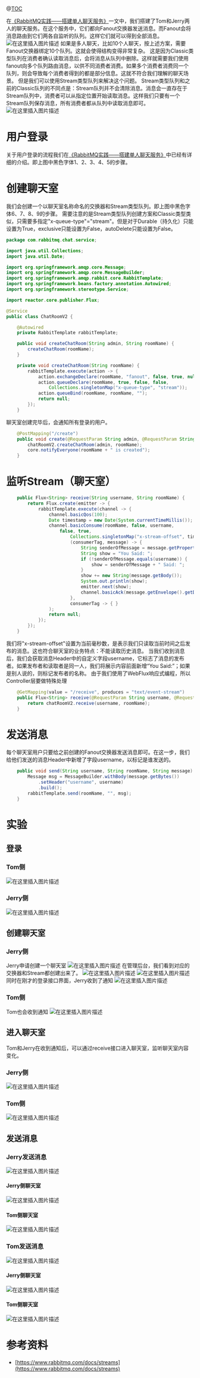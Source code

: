 ﻿@[TOC](大纲)

在[《RabbitMQ实践——搭建单人聊天服务》](https://fangliang.blog.csdn.net/article/details/139757261)一文中，我们搭建了Tom和Jerry两人的聊天服务。在这个服务中，它们都向Fanout交换器发送消息。而Fanout会将消息路由到它们两各自监听的队列。这样它们就可以得到全部消息。
![在这里插入图片描述](https://img-blog.csdnimg.cn/direct/ff208d88857e46eb89d1eef4cac929d4.png#pic_center)
如果是多人聊天，比如10个人聊天，按上述方案，需要Fanout交换器绑定10个队列。这就会使得结构变得非常复杂。
这是因为Classic类型队列在消费者确认读取消息后，会将消息从队列中删除。这样就需要我们使用fanout向多个队列路由消息，以供不同消费者消费。如果多个消费者消费同一个队列，则会导致每个消费者得到的都是部分信息。这就不符合我们理解的聊天场景。
但是我们可以使用Stream类型队列来解决这个问题。
Stream类型队列和之前的Classic队列的不同点是：Stream队列并不会清除消息。消息会一直存在于Stream队列中，消费者可以从指定位置开始读取消息。这样我们只要有一个Stream队列保存消息，所有消费者都从队列中读取消息即可。
![在这里插入图片描述](https://img-blog.csdnimg.cn/direct/aa872b1836534d7cbda7cb8a9982b418.png)

# 用户登录
关于用户登录的流程我们在[《RabbitMQ实践——搭建单人聊天服务》](https://fangliang.blog.csdn.net/article/details/139757261)中已经有详细的介绍。即上图中黑色字体1、2、3、4、5的步骤。
# 创建聊天室
我们会创建一个以聊天室名称命名的交换器和Stream类型队列。即上图中黑色字体6、7、8、9的步骤。
需要注意的是Stream类型队列创建方案和Classic类型类似，只需要多指定"x-queue-type"="stream"。但是对于Durable（持久化）只能设置为True，exclusive只能设置为False，autoDelete只能设置为False。
```java
package com.rabbitmq.chat.service;

import java.util.Collections;
import java.util.Date;

import org.springframework.amqp.core.Message;
import org.springframework.amqp.core.MessageBuilder;
import org.springframework.amqp.rabbit.core.RabbitTemplate;
import org.springframework.beans.factory.annotation.Autowired;
import org.springframework.stereotype.Service;

import reactor.core.publisher.Flux;

@Service
public class ChatRoomV2 {

    @Autowired
    private RabbitTemplate rabbitTemplate;

    public void createChatRoom(String admin, String roomName) {
        createChatRoom(roomName);
    }

    private void createChatRoom(String roomName) {
        rabbitTemplate.execute(action -> {
            action.exchangeDeclare(roomName, "fanout", false, true, null);
            action.queueDeclare(roomName, true, false, false,
                Collections.singletonMap("x-queue-type", "stream"));
            action.queueBind(roomName, roomName, "");
            return null;
        });
    }
```
聊天室创建完毕后，会通知所有登录的用户。

```java
    @PostMapping("/create")
    public void create(@RequestParam String admin, @RequestParam String roomName) {
        chatRoomV2.createChatRoom(admin, roomName);
        core.notifyEveryone(roomName + " is created");
    }
```
# 监听Stream（聊天室）
```java
    public Flux<String> receive(String username, String roomName) {
        return Flux.create(emitter -> {
            rabbitTemplate.execute(channel -> {
                channel.basicQos(100);
                Date timestamp = new Date(System.currentTimeMillis());
                channel.basicConsume(roomName, false, username,
                    false, true,
                        Collections.singletonMap("x-stream-offset", timestamp),
                        (consumerTag, message) -> {
                            String senderOfMessage = message.getProperties().getHeaders().get("username").toString();
                            String show = "You Said: ";
                            if (!senderOfMessage.equals(username)) {
                                show = senderOfMessage + " Said: ";
                            }
                            show += new String(message.getBody());
                            System.out.println(show);
                            emitter.next(show);
                            channel.basicAck(message.getEnvelope().getDeliveryTag(), false);
                        },
                        consumerTag -> { }
                );
                return null;
            });
        });
    }
```
我们将"x-stream-offset"设置为当前毫秒数，是表示我们只读取当前时间之后发布的消息。这也符合聊天室的业务特点：不能读取历史消息。
当我们收到消息后，我们会获取消息Header中的自定义字段username，它标志了消息的发布者。如果发布者和读取者是同一人，我们将展示内容前面新增“You Said:”；如果是别人说的，则标记发布者的名称。
由于我们使用了WebFlux响应式编程，所以Controller层要做特殊处理

```java
    @GetMapping(value = "/receive", produces = "text/event-stream")
    public Flux<String> receive(@RequestParam String username, @RequestParam String roomName) {
        return chatRoomV2.receive(username, roomName);
    }
```

# 发送消息
每个聊天室用户只要给之前创建的Fanout交换器发送消息即可。在这一步，我们给他们发送的消息Header中新增了字段username，以标记是谁发送的。
```java
    public void send(String username, String roomName, String message) {
        Message msg = MessageBuilder.withBody(message.getBytes())
            .setHeader("username", username)
            .build();
        rabbitTemplate.send(roomName, "", msg);
    }
```
# 实验
## 登录
### Tom侧
![在这里插入图片描述](https://img-blog.csdnimg.cn/direct/6d20ead93d59404eb0cb5a58315c3a86.png)
### Jerry侧
![在这里插入图片描述](https://img-blog.csdnimg.cn/direct/b225f8b3332c46d698dc24756e1b0e70.png)
## 创建聊天室
### Jerry侧
Jerry申请创建一个聊天室
![在这里插入图片描述](https://img-blog.csdnimg.cn/direct/ba5b9673f6454fa1a2d5ef68c16e96f9.png)
在管理后台，我们看到对应的交换器和Stream都创建出来了。
![在这里插入图片描述](https://img-blog.csdnimg.cn/direct/8967bf7596114290b71bc4088b83c560.png)
![在这里插入图片描述](https://img-blog.csdnimg.cn/direct/993f1341af274089b5eb9bf241093ec0.png)
同时在刚才的登录接口界面，Jerry收到了通知
![在这里插入图片描述](https://img-blog.csdnimg.cn/direct/24c6bc5fac6e41c1984875136d8a35f9.png)
### Tom侧
Tom也会收到通知
![在这里插入图片描述](https://img-blog.csdnimg.cn/direct/c1822784819a4658af64842f70be2839.png)
## 进入聊天室
Tom和Jerry在收到通知后，可以通过receive接口进入聊天室，监听聊天室内容变化。
### Jerry侧
![在这里插入图片描述](https://img-blog.csdnimg.cn/direct/bb6a057ee88644a394294e8d5dce2ea1.png)
### Tom侧
![在这里插入图片描述](https://img-blog.csdnimg.cn/direct/cd7ba7c6d66b4504a80e7aebe593e342.png)
## 发送消息
### Jerry发送消息
![在这里插入图片描述](https://img-blog.csdnimg.cn/direct/69c4d050c44444d2bb18319293ac087a.png)
#### Jerry侧聊天室
![在这里插入图片描述](https://img-blog.csdnimg.cn/direct/8ba920aad7c04600b914c7b54951aadc.png)
#### Tom侧聊天室
![在这里插入图片描述](https://img-blog.csdnimg.cn/direct/658dcb9b73ef4b578f4e60920a263b03.png)
### Tom发送消息
![在这里插入图片描述](https://img-blog.csdnimg.cn/direct/9b0d8d3c361d4cd68c7eac7561b1dbc0.png)

#### Jerry侧聊天室
![在这里插入图片描述](https://img-blog.csdnimg.cn/direct/28cae304dc2140148692d83966257831.png)
#### Tom侧聊天室
![在这里插入图片描述](https://img-blog.csdnimg.cn/direct/5b67bfd793724851a3486ce56782e647.png)
# 参考资料
* [https://www.rabbitmq.com/docs/streams](https://www.rabbitmq.com/docs/streams)
